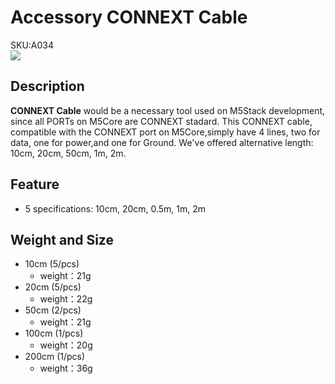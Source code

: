 # Accessory CONNEXT Cable

<div class="badge badge-pill badge-primary product_sku_tag">SKU:A034</div>

<div class="product_pic"><img src="assets/img/product_pics/accessory/grove_cable_01.png"></div>

## Description

**CONNEXT Cable** would be a necessary tool used on M5Stack development, since all PORTs on M5Core are CONNEXT stadard. This CONNEXT cable, compatible with the CONNEXT port on M5Core,simply have 4 lines, two for data, one for power,and one for Ground. We've offered alternative  length: 10cm, 20cm, 50cm, 1m, 2m.

## Feature

-  5 specifications: 10cm, 20cm, 0.5m, 1m, 2m

## Weight and Size
- 10cm (5/pcs)
   - weight：21g
- 20cm (5/pcs)
   - weight：22g
- 50cm (2/pcs)
   - weight：21g
- 100cm (1/pcs)
   - weight：20g
- 200cm (1/pcs)
   - weight：36g
     
<script>

   var purchase_link = 'https://m5stack.com/collections/m5-accessory/products/4pin-buckled-CONNEXT-cable';

   anchor_search(purchase_link);
   scrollFunc();

</script>
